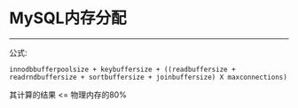 # MySQL内存分配

------

公式:

```
innodbbufferpoolsize + keybuffersize + ((readbuffersize + readrndbuffersize + sortbuffersize + joinbuffersize) X maxconnections)
```

其计算的结果 <= 物理内存的80% 

